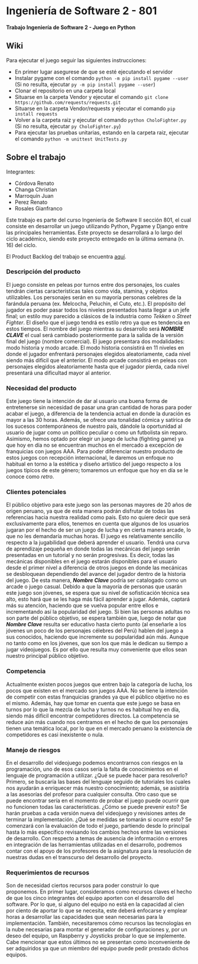 # Ingeniería de Software 2 - 801
**Trabajo Ingeniería de Software 2 - Juego en Python**

## Wiki

Para ejecutar el juego seguir las siguientes instrucciones:
- En primer lugar asegurese de que se esté ejecutando el servidor
- Instalar pygame con el comando `python -m pip install pygame --user` (Si no resulta, ejecutar `py -m pip install pygame --user`)
- Clonar el repositorio en una carpeta local
- Situarse en la carpeta Vendor y ejecutar el comando `git clone https://github.com/requests/requests.git`
- Situarse en la carpeta Vendor/requests y ejecutar el comando `pip install requests`
- Volver a la carpeta raiz y ejecutar el comando `python CholoFighter.py` (Si no resulta, ejecutar `py CholoFighter.py`)
- Para ejecutar las pruebas unitarias, estando en la carpeta raiz, ejecutar el comando `python -m unittest UnitTests.py`

## Sobre el trabajo

Integrantes:
* Córdova Renato
* Changa Christian
* Marroquín Juan
* Perez Renato
* Rosales Gianfranco

Este trabajo es parte del curso Ingeniería de Software II sección 801, el cual consiste en desarrollar un juego utilizando Python, Pygame y Django entre las principales herramientas. Este proyecto se desarrollará a lo largo del ciclo académico, siendo este proyecto entregado en la última semana (n. 16) del ciclo.

El Product Backlog del trabajo se encuentra [aquí](https://docs.google.com/spreadsheets/d/1vUY-xtefyPXVdKVG4LdZoNn1RjQs8y5NZqC8PksGkvo/edit?usp=sharing).

### Descripción del producto
El juego consiste en peleas por turnos entre dos personajes, los cuales tendrán ciertas características tales como vida, stamina, y objetos utilizables. Los personajes serán en su mayoría personas celebres de la farándula peruana (ex. Melcocha, Peluchin, el Cuto, etc.). El propósito del jugador es poder pasar todos los niveles presentados hasta llegar a un jefe final; un estilo muy parecido a clásicos de la industria como _Tekken_ o _Street Fighter_. El diseño que el juego tendrá es estilo retro ya que es tendencia en estos tiempos. El nombre del juego mientras su desarrollo será **_NOMBRE CLAVE_** el cual será cambiado posteriormente para la salida de la versión final del juego (nombre comercial). El juego presentara dos modalidades: modo historia y modo arcade. El modo historia consistirá en 11 niveles en donde el jugador enfrentará personajes elegidos aleatoriamente, cada nivel siendo más difícil que el anterior. El modo arcade consistirá en peleas con personajes elegidos aleatoriamente hasta que el jugador pierda, cada nivel presentará una dificultad mayor al anterior.

### Necesidad del producto
Este juego tiene la intención de dar al usuario una buena forma de entretenerse sin necesidad de pasar una gran cantidad de horas para poder acabar el juego, a diferencia de la tendencia actual en donde la duración es mayor a las 30 horas. Además, se ofrece una tonalidad cómica y satírica de los sucesos contemporáneos de nuestro país, dándole la oportunidad al usuario de jugar como un político peculiar o como un futbolista sin reparo. Asimismo, hemos optado por elegir un juego de lucha (fighting game) ya que hoy en día no se encuentran muchos en el mercado a excepción de franquicias con juegos AAA. Para poder diferenciar nuestro producto de estos juegos con recepción internacional, le daremos un enfoque no habitual en torno a la estética y diseño artístico del juego respecto a los juegos típicos de este género; tomaremos un enfoque que hoy en día se le conoce como _retro_.

### Clientes potenciales
El público objetivo para este juego son las personas mayores de 20 años de origen peruano, ya que de esta manera podrán disfrutar de todas las referencias hacia nuestra realidad como país. Esto no quiere decir que será exclusivamente para ellos, tenemos en cuenta que algunos de los usuarios jugaran por el hecho de ser un juego de lucha y en cierta manera arcade, lo que no les demandaría muchas horas. El juego es relativamente sencillo respecto a la jugabilidad que deberá aprender el usuario. Tendrá una curva de aprendizaje pequeña en donde todas las mecánicas del juego serán presentadas en un tutorial y no serán progresivas. Es decir, todas las mecánicas disponibles en el juego estarán disponibles para el usuario desde el primer nivel a diferencia de otros juegos en donde las mecánicas se desbloquean dependiendo del avance del jugador dentro de la historia del juego. De esta manera, **_Nombre Clave_** podría ser catalogado como un arcade o juego casual.
Debido a que la mayoría de personas que usarán este juego son jóvenes, se espera que su nivel de sofisticación técnica sea alto, esto hará que se les haga más fácil aprender a jugar. Además, captará más su atención, haciendo que se vuelva popular entre ellos e incrementando así la popularidad del juego. Si bien las personas adultas no son parte del público objetivo, se espera también que, luego de notar que **_Nombre Clave_** resulta ser educativo hasta cierto punto (al enseñarle a los jóvenes un poco de los personajes célebres del Perú) hablen del juego a sus conocidos, haciendo que incremente su popularidad aún más. Aunque no tanto como en los jóvenes, que son los que más le dedican su tiempo a jugar videojuegos. Es por ello que resulta muy conveniente que ellos sean nuestro principal público objetivo.

### Competencia
Actualmente existen pocos juegos que entren bajo la categoría de lucha, los pocos que existen en el mercado son juegos AAA. No se tiene la intención de competir con estas franquicias grandes ya que el público objetivo no es el mismo. Además, hay que tomar en cuenta que este juego se basa en turnos por lo que la mezcla de lucha y turnos no es habitual hoy en día, siendo más difícil encontrar competidores directos. La competencia se reduce aún más cuando nos centramos en el hecho de que los personajes tienen una temática local, por lo que en el mercado peruano la existencia de competidores es casi inexistente o nula.

### Manejo de riesgos
En el desarrollo del videojuego podemos encontrarnos con riesgos en la programación, uno de esos casos sería la falta de conocimientos en el lenguaje de programación a utilizar. ¿Qué se puede hacer para resolverlo? Primero, se buscaría las bases del lenguaje seguido de tutoriales los cuales nos ayudarán a enriquecer más nuestro conocimiento; además, se asistiría a las asesorías del profesor para cualquier consulta.
Otro caso que se puede encontrar sería en el momento de probar el juego puede ocurrir que no funcionen todas las características. ¿Cómo se puede prevenir esto? Se harán pruebas a cada versión nueva del videojuego y revisiones antes de terminar la implementación. ¿Qué se medidas se tomarán si ocurre esto? Se comenzará con la evaluación de todo el juego, partiendo desde lo principal hasta lo más específico revisando los cambios hechos entre las versiones de desarrollo.
Con respecto a temas de ausencia de información o errores en integración de las herramientas utilizadas en el desarrollo, podremos contar con el apoyo de los profesores de la asignatura para la resolución de nuestras dudas en el transcurso del desarrollo del proyecto.

### Requerimientos de recursos
Son de necesidad ciertos recursos para poder construir lo que proponemos. En primer lugar, consideramos como recursos claves el hecho de que los cinco integrantes del equipo aporten con el desarrollo del software. Por lo que, si alguno del equipo no está en la capacidad al cien por ciento de aportar lo que se necesita, este deberá enfocarse y emplear horas a desarrollar las capacidades que sean necesarias para la implementación.
También, necesitaremos cómo recursos las tecnologías en la nube necesarias para montar el generador de configuraciones y, por un deseo del equipo, un Raspberry y Joysticks probar lo que se implemente. Cabe mencionar que estos últimos no se presentan como inconveniente de ser adquiridos ya que un miembro del equipo puede pedir prestado dichos equipos.